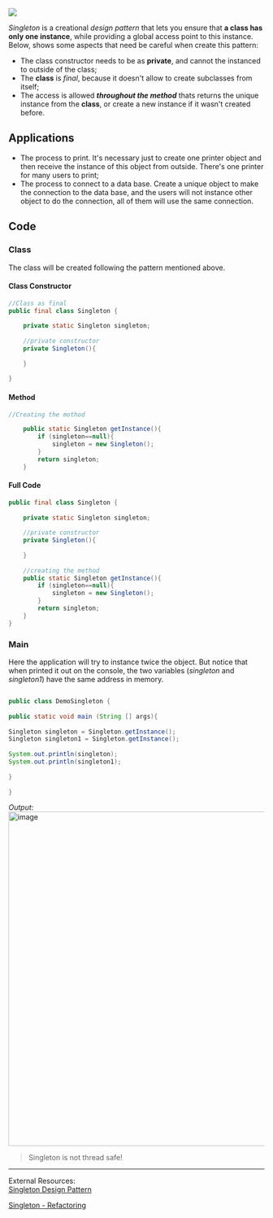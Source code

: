 


![](https://refactoring.guru/images/patterns/content/singleton/singleton-2x.png)

_Singleton_ is a creational _design pattern_ that lets you ensure that **a class has only one instance**, while providing a global access point to this instance. Below, shows some aspects that need be careful when create this pattern:

- The class constructor needs to be as **private**, and cannot the instanced to outside of the class;
- The **class** is _final_, because it doesn't allow to create subclasses from itself;
- The access is allowed **_throughout the method_** thats returns the unique instance from the **class**, or create a new instance if it wasn't created before.


## Applications

-  The process to print. It's necessary just to create one printer object and then receive the instance of this object from outside. There's one printer for many users to print;
- The process to connect to a data base. Create a unique object to make the connection to the data base, and the users will not instance other object to do the connection, all of them will use the same connection.



## Code

### Class

The class will be created following the pattern  mentioned above.

#### Class Constructor
``` java
//Class as final
public final class Singleton {  
  
	private static Singleton singleton;  
  
	//private constructor  
	private Singleton(){  
  
	} 
  
} 
```

#### Method
``` java
//Creating the mothod

	public static Singleton getInstance(){  
		if (singleton==null){  
			singleton = new Singleton();  
		}  
		return singleton;  
	}
```

#### Full Code
``` java
public final class Singleton {  
  
	private static Singleton singleton;  
  
	//private constructor  
	private Singleton(){  
  
	}  
  
	//creating the method  
	public static Singleton getInstance(){  
		if (singleton==null){  
			singleton = new Singleton();  
		}  
		return singleton;  
	}  
}

```

### Main

Here the application will try to instance twice the object. But notice that when printed it out on the console, the two variables (_singleton_ and _singleton1_) have the same address in memory.

``` java

public class DemoSingleton {  
  
public static void main (String [] args){  
  
Singleton singleton = Singleton.getInstance();  
Singleton singleton1 = Singleton.getInstance();  
  
System.out.println(singleton);  
System.out.println(singleton1);  
  
}  
  
}

```

_Output_:<br>
<img width="658" alt="image" src="https://github.com/maxfideles/tarefas-ebac-max/assets/61297641/cc7af353-9638-4751-98a9-68a099065ace">



> Singleton is not thread safe!

---- 

External Resources:<br>
[Singleton Design Pattern](https://springframework.guru/gang-of-four-design-patterns/singleton-design-pattern/)

[Singleton - Refactoring](https://refactoring.guru/design-patterns/singleton)

 